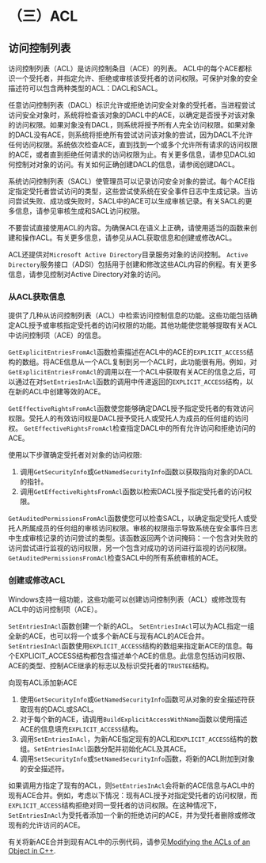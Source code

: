# （三）ACL

## **访问控制列表**

访问控制列表（ACL）是访问控制条目（ACE）的列表。 ACL中的每个ACE都标识一个受托者，并指定允许、拒绝或审核该受托者的访问权限。可保护对象的安全描述符可以包含两种类型的ACL：DACL和SACL。

任意访问控制列表（DACL）标识允许或拒绝访问安全对象的受托者。当进程尝试访问安全对象时，系统将检查该对象的DACL中的ACE，以确定是否授予对该对象的访问权限。如果对象没有DACL，则系统将授予所有人完全访问权限。如果对象的DACL没有ACE，则系统将拒绝所有尝试访问该对象的尝试，因为DACL不允许任何访问权限。系统依次检查ACE，直到找到一个或多个允许所有请求的访问权限的ACE，或者直到拒绝任何请求的访问权限为止。有关更多信息，请参见DACL如何控制对对象的访问。有关如何正确创建DACL的信息，请参阅创建DACL。

系统访问控制列表（SACL）使管理员可以记录访问安全对象的尝试。每个ACE指定指定受托者尝试访问的类型，这些尝试使系统在安全事件日志中生成记录。当访问尝试失败、成功或失败时，SACL中的ACE可以生成审核记录。有关SACL的更多信息，请参见审核生成和SACL访问权限。

不要尝试直接使用ACL的内容。为确保ACL在语义上正确，请使用适当的函数来创建和操作ACL。有关更多信息，请参见从ACL获取信息和创建或修改ACL。

ACL还提供对`Microsoft Active Directory`目录服务对象的访问控制。 `Active Directory`服务接口（ADSI）包括用于创建和修改这些ACL内容的例程。有关更多信息，请参见控制对Active Directory对象的访问。

### **从ACL获取信息**

提供了几种从访问控制列表（ACL）中检索访问控制信息的功能。这些功能包括确定ACL授予或审核指定受托者的访问权限的功能。其他功能使您能够提取有关ACL中访问控制项（ACE）的信息。

`GetExplicitEntriesFromAcl`函数检索描述在ACL中的ACE的`EXPLICIT_ACCESS`结构的数组。将ACE信息从一个ACL复制到另一个ACL时，此功能很有用。例如，对`GetExplicitEntriesFromAcl`的调用以在一个ACL中获取有关ACE的信息之后，可以通过在对`SetEntriesInAcl`函数的调用中传递返回的`EXPLICIT_ACCESS`结构，以在新的ACL中创建等效的ACE。

`GetEffectiveRightsFromAcl`函数使您能够确定DACL授予指定受托者的有效访问权限。受托人的有效访问权是DACL授予受托人或受托人为成员的任何组的访问权。 `GetEffectiveRightsFromAcl`检查指定DACL中的所有允许访问和拒绝访问的ACE。

使用以下步骤确定受托者对对象的访问权限:

1. 调用`GetSecurityInfo`或`GetNamedSecurityInfo`函数以获取指向对象的DACL的指针。
2. 调用`GetEffectiveRightsFromAcl`函数以检索DACL授予指定受托者的访问权限。

`GetAuditedPermissionsFromAcl`函数使您可以检查SACL，以确定指定受托人或受托人所属成员的任何组的审核访问权限。审核的权限指示导致系统在安全事件日志中生成审核记录的访问尝试的类型。该函数返回两个访问掩码：一个包含对失败的访问尝试进行监视的访问权限，另一个包含对成功的访问进行监视的访问权限。 `GetAuditedPermissionsFromAcl`检查SACL中的所有系统审核的ACE。

### **创建或修改ACL**

Windows支持一组功能，这些功能可以创建访问控制列表（ACL）或修改现有ACL中的访问控制项（ACE）。

`SetEntriesInAcl`函数创建一个新的ACL。 `SetEntriesInAcl`可以为ACL指定一组全新的ACE，也可以将一个或多个新ACE与现有ACL的ACE合并。 `SetEntriesInAcl`函数使用`EXPLICIT_ACCESS`结构的数组来指定新ACE的信息。每个EXPLICIT\_ACCESS结构都包含描述单个ACE的信息。此信息包括访问权限、ACE的类型、控制ACE继承的标志以及标识受托者的`TRUSTEE`结构。

向现有ACL添加新ACE

1. 使用`GetSecurityInfo`或`GetNamedSecurityInfo`函数可从对象的安全描述符获取现有的DACL或SACL。
2. 对于每个新的ACE，请调用`BuildExplicitAccessWithName`函数以使用描述ACE的信息填充`EXPLICIT_ACCESS`结构。
3. 调用`SetEntriesInAcl`，为新ACE指定现有的ACL和`EXPLICIT_ACCESS`结构的数组。`SetEntriesInAcl`函数分配并初始化ACL及其ACE。
4. 调用`SetSecurityInfo`或`SetNamedSecurityInfo`函数，将新的ACL附加到对象的安全描述符。

如果调用方指定了现有的ACL，则`SetEntriesInAcl`会将新的ACE信息与ACL中的现有ACE合并。例如，考虑以下情况：现有ACL授予对指定受托者的访问权限，而`EXPLICIT_ACCESS`结构拒绝对同一受托者的访问权限。在这种情况下，`SetEntriesInAcl`为受托者添加一个新的拒绝访问的ACE，并为受托者删除或修改现有的允许访问的ACE。

有关将新ACE合并到现有ACL中的示例代码，请参见[Modifying the ACLs of an Object in C++](https://docs.microsoft.com/zh-cn/windows/win32/secauthz/modifying-the-acls-of-an-object-in-c--).

## 

